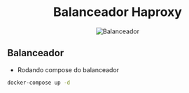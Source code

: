 <h1 align="center">Balanceador Haproxy</h1>

<p align="center">
  <img alt="Balanceador" src="../images/balanceador.png">
</p>


## Balanceador
- Rodando compose do balanceador

```bash
docker-compose up -d
```